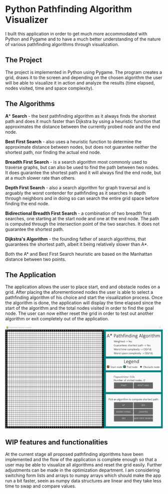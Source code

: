 # Python Pathfinding Algorithm Visualizer

I built this application in order to get much more accommodated with Python and Pygame and to have a much better understanding of the nature of various pathfinding algorithms through visualization.

## The Project

The project is implemented in Python using Pygame. The program creates a grid, draws it to the screen and depending on the chosen algorithm the user will be able to visualize it in action and analyze the results (time elapsed, nodes visited, time and space complexity).

## The Algorithms

**A*** **Search** - the best pathfinding algorithm as it always finds the shortest path and does it much faster than Dijkstra by using a heuristic function that approximates the distance between the currently probed node and the end node.

**Best First Search** - also uses a heuristic function to determine the approximate distance between nodes, but does not guarantee neither the shortest path, nor finding the actual end node.

**Breadth First Search** - is a search algorithm most commonly used to traverse graphs, but can also be used to find the path between two nodes. It does guarantee the shortest path and it will always find the end node, but at a much slower rate than others.

**Depth First Search** - also a search algorithm for graph traversal and is arguably the worst contender for pathfinding as it searches in depth through neighbors and in doing so can search the entire grid space before finding the end node.

**Bidirectional Breadth First Search** - a combination of two breadth first searches, one starting at the start node and one at the end node. The path is computed through the intersection point of the two searches. It does not guarantee the shortest path.

**Dijkstra's Algorithm** - the founding father of search algorithms, that guarantees the shortest path, albeit it being relatively slower than A*.

Both the A* and Best First Search heuristic are based on the Manhattan distance between two points.

## The Application 

The application allows the user to place start, end and obstacle nodes on a grid. After placing the aforementioned nodes the user is able to select a pathfinding algorithm of his choice and start the visualization process. Once the algorithm is done, the application will display the time elapsed since the start of the algorithm and the total nodes visited in order to find the goal node. The user can now either reset the grid in order to test out another algorithm or exit completely out of the application.

![](https://github.com/andreidumitrescu95/Python-Pathfinding-Algorithm-Visualizer/blob/master/application.gif)

## WIP features and functionalities

At the current stage all proposed pathfinding algorithms have been implemented and the flow of the application is complete enough so that a user may be able to visualize all algorithms and reset the grid easily.
Further adjustments can be made in the optimization department. I am considering switching form lists and arrays to numpy arrays which should make the app run a bit faster, seein as numpy data structures are linear and they take less time to swap and compare values.
